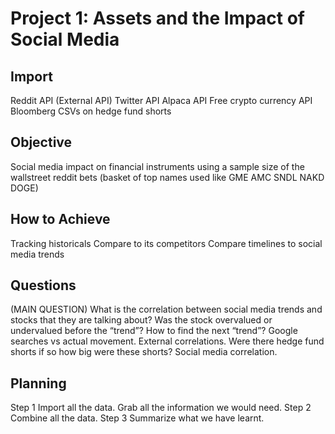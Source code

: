 # Project 1: Assets and the Impact of Social Media

## Import

Reddit API (External API)
Twitter API
Alpaca API
Free crypto currency API
Bloomberg CSVs on hedge fund shorts

## Objective
Social media impact on financial instruments using a sample size of the wallstreet reddit bets (basket of top names used like GME AMC SNDL NAKD DOGE)

## How to Achieve
Tracking historicals
Compare to its competitors
Compare timelines to social media trends

## Questions
(MAIN QUESTION) What is the correlation between social media trends and stocks that they are talking about?
Was the stock overvalued or undervalued before the “trend”?
How to find the next “trend”?
Google searches vs actual movement.
External correlations.
Were there hedge fund shorts if so how big were these shorts?
Social media correlation.

## Planning
Step 1
Import all the data.
Grab all the information we would need.
	Step 2
Combine all the data.
	Step 3
Summarize what we have learnt.

